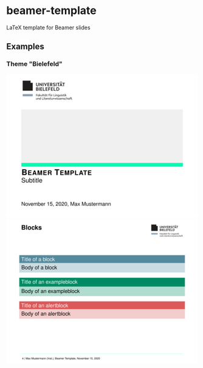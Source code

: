 # beamer-template

LaTeX template for Beamer slides

## Examples

### Theme "Bielefeld"

<kbd>
<img src="graphics/Bielefeld-title.svg" />
</kbd>

<kbd>
<img src="graphics/Bielefeld-blocks.svg" />
</kbd>

